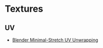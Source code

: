 # Textures

## UV

- [Blender Minimal-Stretch UV Unwrapping](https://www.youtube.com/watch?v=bvTsyUmkA0c)
